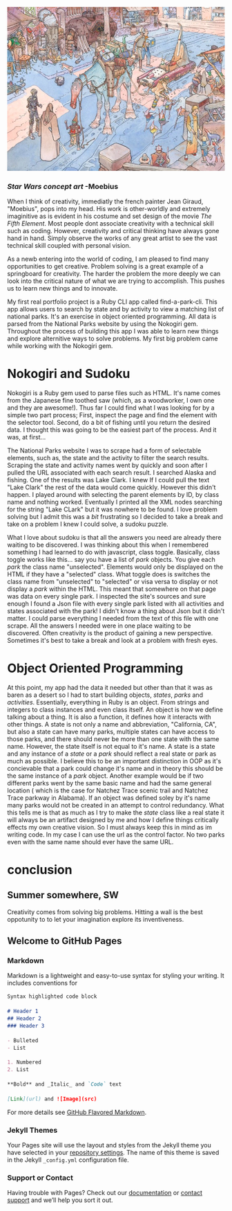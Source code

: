 
![Image](./moebius_walls.jpg)
###                                                                        _Star Wars concept art_ -Moebius


When I think of creativity, immediatly the french painter Jean Giraud, "Moebius", pops into my head. His work is other-worldly and extremely imaginitive as is evident in his costume and set design of the movie _The Fifth Element_. Most people dont associate creativity with a technical skill such as coding. However, creativity and critical thinking have always gone hand in hand. Simply observe the works of any great artist to see the vast technical skill coupled with personal vision.

As a newb entering into the world of coding, I am pleased to find many opportunities to get creative. Problem solving is a great example of a springboard for creativity. The harder the problem the more deeply we can look into the critical nature of what we are trying to accomplish. This pushes us to learn new things and to innovate.

My first real portfolio project is a Ruby CLI app called find-a-park-cli. This app allows users to search by state and by activity to view a matching list of national parks. It's an exercise in object oriented programming. All data is parsed from the National Parks website by using the Nokogiri gem. Throughout the process of building this app I was able to learn new things and explore alternitive ways to solve problems. My first big problem came while working with the Nokogiri gem.

 
 
 
 

# Nokogiri and Sudoku


Nokogiri is a Ruby gem used to parse files such as HTML. It's name comes from the Japanese fine toothed saw (which, as a woodworker, I own one and they are awesome!). Thus far I could find what I was looking for by a simple two part process; First, inspect the page and find the element with the selector tool. Second, do a bit of fishing until you return the desired data. I thought this was going to be the easiest part of the process. And it was, at first... 

The National Parks website I was to scrape had a form of selectable elements, such as, the state and the activity to filter the search results. Scraping the state and activity names went by quickly and soon after I pulled the URL associated with each search result. I searched Alaska and fishing. One of the results was Lake Clark. I knew If I could pull the text "Lake Clark" the rest of the data would come quickly. However this didn't happen. I played around with selecting the parent elements by ID, by class name and nothing worked. Eventually I printed all the XML nodes searching for the string "Lake CLark" but it was nowhere to be found. I love problem solving but I admit this was a _bit_ frustrating so I decided to take a break and take on a problem I knew I could solve, a sudoku puzzle.

What I love about sudoku is that all the answers you need are already there waiting to be discovered. I was thinking about this when I remembered something I had learned to do with javascript, class toggle.
Basically, class toggle works like this... say you have a list of _park_ objects. You give each _park_ the class name "unselected". Elements would only be displayed on the HTML if they have a "selected" class. What toggle does is switches the class name from "unselected" to "selected" or visa versa to display or not display a _park_ within the HTML. This meant that somewhere on that page was data on every single park. I inspected the site's sources and sure enough I found a Json file with every single park listed with all activities and states associated with the park! I didn't know a thing about Json but it didn't matter. I could parse everything I needed from the text of this file with one scrape. All the answers I needed were in one place waiting to be discovered.
Often creativity is the product of gaining a new perspective. Sometimes it's best to take a break and look at a problem with fresh eyes.






# Object Oriented Programming


At this point, my app had the data it needed but other than that it was as baren as a desert so I had to start building objects, _states_, _parks_ and _activities_.
Essentially, everything in Ruby is an object. From strings and integers to class instances and even class itself. An object is how we define talking about a thing. It is also a function, it defines how it interacts with other things. A state is not only a name and abbreviation, "California, CA", but also a state can have many parks, multiple states can have access to those parks, and there should never be more than one state with the same name. However, the state itself is not equal to it's name. A state is a state and any instance of a _state_ or a _park_ should reflect a real state or park as much as possible. I believe this to be an important distinction in OOP as it's concievable that a park could change it's name and in theory this should be the same instance of a _park_ object. Another example would be if two different parks went by the same basic name and had the same general location ( which is the case for Natchez Trace scenic trail and Natchez Trace parkway in Alabama). If an object was defined soley by it's name many parks would not be created in an attempt to control redundancy. What this tells me is that as much as I try to make the _state_ class like a real state it will always be an artifact designed by me and how I define things critically effects my own creative vision. So I must always keep this in mind as im writing code.
In my case I can use the url as the control factor. No two parks even with the same name should ever have the same URL.


# conclusion 
## Summer somewhere, SW
Creativity comes from solving big problems. Hitting a wall is the best oppotunity to to let your imagination explore its inventiveness.
## Welcome to GitHub Pages



### Markdown

Markdown is a lightweight and easy-to-use syntax for styling your writing. It includes conventions for

```markdown
Syntax highlighted code block

# Header 1
## Header 2
### Header 3

- Bulleted
- List

1. Numbered
2. List

**Bold** and _Italic_ and `Code` text

[Link](url) and ![Image](src)
```

For more details see [GitHub Flavored Markdown](https://guides.github.com/features/mastering-markdown/).

### Jekyll Themes

Your Pages site will use the layout and styles from the Jekyll theme you have selected in your [repository settings](https://github.com/AustinRhoads/Enter_the_Wild_Coding_and_Creativity/settings). The name of this theme is saved in the Jekyll `_config.yml` configuration file.

### Support or Contact

Having trouble with Pages? Check out our [documentation](https://help.github.com/categories/github-pages-basics/) or [contact support](https://github.com/contact) and we’ll help you sort it out.
